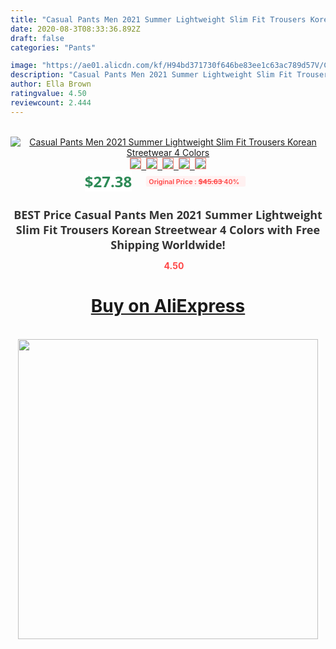 ```yaml
---
title: "Casual Pants Men 2021 Summer Lightweight Slim Fit Trousers Korean Streetwear 4 Colors"
date: 2020-08-3T08:33:36.892Z
draft: false
categories: "Pants"

image: "https://ae01.alicdn.com/kf/H94bd371730f646be83ee1c63ac789d57V/Casual-Pants-Men-2021-Summer-Lightweight-Slim-Fit-Trousers-Korean-Streetwear-4-Colors.jpg"
description: "Casual Pants Men 2021 Summer Lightweight Slim Fit Trousers Korean Streetwear 4 Colors"
author: Ella Brown
ratingvalue: 4.50
reviewcount: 2.444
---
```

<br>
<div style="text-align: center;">
<a href="https://s.click.aliexpress.com/e/_AATuRF" target="_blank" rel="nofollow noopener noreferrer"><img alt="Casual Pants Men 2021 Summer Lightweight Slim Fit Trousers Korean Streetwear 4 Colors" class="magnifier-image" src="https://ae01.alicdn.com/kf/H94bd371730f646be83ee1c63ac789d57V/Casual-Pants-Men-2021-Summer-Lightweight-Slim-Fit-Trousers-Korean-Streetwear-4-Colors.jpg_640x640.jpg">
<br>
<img style="border:1px solid salmon" src="https://ae01.alicdn.com/kf/H94bd371730f646be83ee1c63ac789d57V/Casual-Pants-Men-2021-Summer-Lightweight-Slim-Fit-Trousers-Korean-Streetwear-4-Colors.jpg_120x120.jpg">&nbsp;&nbsp;<img style="border:1px solid salmon" src="https://ae01.alicdn.com/kf/H6b85227f22614414812778797b552d14g/Casual-Pants-Men-2021-Summer-Lightweight-Slim-Fit-Trousers-Korean-Streetwear-4-Colors.jpg_120x120.jpg">&nbsp;&nbsp;<img style="border:1px solid salmon" src="https://ae01.alicdn.com/kf/Ha055b71d8223474da2f1d87af107071al/Casual-Pants-Men-2021-Summer-Lightweight-Slim-Fit-Trousers-Korean-Streetwear-4-Colors.jpg_120x120.jpg">&nbsp;&nbsp;<img style="border:1px solid salmon" src="https://ae01.alicdn.com/kf/H38e8e9fdc2cd4c72a8ca9eab74870b5cy/Casual-Pants-Men-2021-Summer-Lightweight-Slim-Fit-Trousers-Korean-Streetwear-4-Colors.jpg_120x120.jpg">&nbsp;&nbsp;<img style="border:1px solid salmon" src="https://ae01.alicdn.com/kf/Ha18b2603b71b4c88af4169f68d2bcaceB/Casual-Pants-Men-2021-Summer-Lightweight-Slim-Fit-Trousers-Korean-Streetwear-4-Colors.jpg_120x120.jpg"></a></div><br0>
<div style="text-align: center;"><span style="background-color: white; border: 0px; box-sizing: border-box; color: seagreen; display: inline-block; font-family: &quot;open sans&quot; , &quot;arial&quot; , &quot;helvetica&quot; , sans-serif , &quot;heiti&quot;; font-size: 24px; font-stretch: inherit; font-weight: 700; line-height: inherit; margin: 0px 10px 0px 0px; padding: 0px; vertical-align: middle;">$27.38 </span>
<span style="background: rgb(255 , 241 , 241); border-radius: 3px; border: 0px; box-sizing: border-box; color: #ff4747; display: inline-block; font-family: inherit; font-size: 12px; font-stretch: inherit; font-style: inherit; font-variant: inherit; font-weight: 600; line-height: inherit; margin: 0px; padding: 2px 5px; transform: scale(0.9); vertical-align: middle;">Original Price : <b style="text-decoration: line-through;">$45.63 </b> 40%&nbsp;&nbsp;</span></div>
<h1 style="color: #333333; display: inline-block; font-family: &quot;open sans&quot; , &quot;arial&quot; , &quot;helvetica&quot; , sans-serif , &quot;heiti&quot;; font-size: 18px; font-stretch: inherit; font-weight: 700; text-align: center;">BEST Price Casual Pants Men 2021 Summer Lightweight Slim Fit Trousers Korean Streetwear 4 Colors with Free Shipping Worldwide!</h1>
<div style="color: #ff4747; text-align: center;">
<img src="https://4.bp.blogspot.com/-M0ZcTcb-5uY/XleCXlxnR4I/AAAAAAAAAEc/OrjgMkXV1oMQFaCRZj5HQwOCBcu3w1FegCPcBGAYYCw/s1600/star.png" style="height: 15px;">&nbsp;<b>4.50</b></div>
<div class="button_cont" align="center"><a class="buynow_a" href="https://s.click.aliexpress.com/e/_AATuRF" target="_blank" rel="nofollow noopener noreferrer"><H1>Buy on AliExpress</H1></a></div><br>
<div class="separator" style="clear: both; text-align: center;">
<img src="https://lh3.googleusercontent.com/-pTy5HemUv9M/XlePHvY0dAI/AAAAAAAAAE4/0nX5iRUoIWY8eMW9Dpxeirr157OZliDIgCLcBGAsYHQ/s1600/badge.gif" width="480">
</div>
